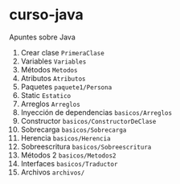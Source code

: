 # curso-java
Apuntes sobre Java

1. Crear clase ```PrimeraClase```
2. Variables ```Variables```
3. Métodos ```Metodos```
4. Atributos ```Atributos```
5. Paquetes ```paquete1/Persona```
6. Static ```Estatico```
7. Arreglos ```Arreglos```
8. Inyección de dependencias ```basicos/Arreglos```
9. Constructor ```basicos/ConstructorDeClase```
10. Sobrecarga ```basicos/Sobrecarga```
11. Herencia ```basicos/Herencia```
12. Sobreescritura ```basicos/Sobreescritura```
13. Métodos 2 ```basicos/Metodos2```
14. Interfaces ```basicos/Traductor```
15. Archivos ```archivos/```